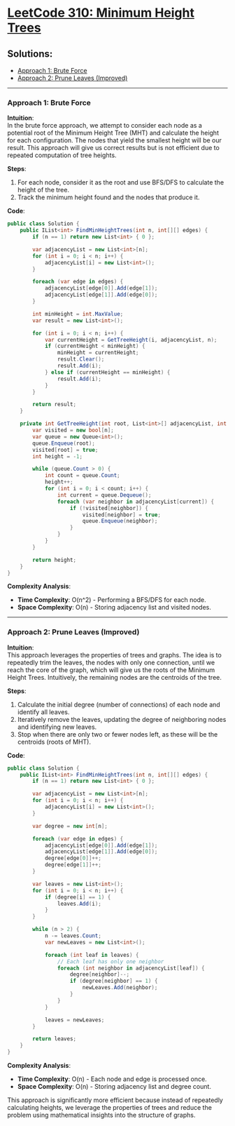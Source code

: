 # [LeetCode 310: Minimum Height Trees](https://leetcode.com/problems/minimum-height-trees/)

## Solutions:
- [Approach 1: Brute Force](#approach-1-brute-force)
- [Approach 2: Prune Leaves (Improved)](#approach-2-prune-leaves)

---

### Approach 1: Brute Force

**Intuition**:  
In the brute force approach, we attempt to consider each node as a potential root of the Minimum Height Tree (MHT) and calculate the height for each configuration. The nodes that yield the smallest height will be our result. This approach will give us correct results but is not efficient due to repeated computation of tree heights.

**Steps**:
1. For each node, consider it as the root and use BFS/DFS to calculate the height of the tree.
2. Track the minimum height found and the nodes that produce it.

**Code**:

```csharp
public class Solution {
    public IList<int> FindMinHeightTrees(int n, int[][] edges) {
        if (n == 1) return new List<int> { 0 };

        var adjacencyList = new List<int>[n];
        for (int i = 0; i < n; i++) {
            adjacencyList[i] = new List<int>();
        }

        foreach (var edge in edges) {
            adjacencyList[edge[0]].Add(edge[1]);
            adjacencyList[edge[1]].Add(edge[0]);
        }

        int minHeight = int.MaxValue;
        var result = new List<int>();

        for (int i = 0; i < n; i++) {
            var currentHeight = GetTreeHeight(i, adjacencyList, n);
            if (currentHeight < minHeight) {
                minHeight = currentHeight;
                result.Clear();
                result.Add(i);
            } else if (currentHeight == minHeight) {
                result.Add(i);
            }
        }

        return result;
    }

    private int GetTreeHeight(int root, List<int>[] adjacencyList, int n) {
        var visited = new bool[n];
        var queue = new Queue<int>();
        queue.Enqueue(root);
        visited[root] = true;
        int height = -1;

        while (queue.Count > 0) {
            int count = queue.Count;
            height++;
            for (int i = 0; i < count; i++) {
                int current = queue.Dequeue();
                foreach (var neighbor in adjacencyList[current]) {
                    if (!visited[neighbor]) {
                        visited[neighbor] = true;
                        queue.Enqueue(neighbor);
                    }
                }
            }
        }

        return height;
    }
}
```

**Complexity Analysis**:
- **Time Complexity**: O(n^2) - Performing a BFS/DFS for each node.
- **Space Complexity**: O(n) - Storing adjacency list and visited nodes.

---

### Approach 2: Prune Leaves (Improved)

**Intuition**:  
This approach leverages the properties of trees and graphs. The idea is to repeatedly trim the leaves, the nodes with only one connection, until we reach the core of the graph, which will give us the roots of the Minimum Height Trees. Intuitively, the remaining nodes are the centroids of the tree.

**Steps**:
1. Calculate the initial degree (number of connections) of each node and identify all leaves.
2. Iteratively remove the leaves, updating the degree of neighboring nodes and identifying new leaves.
3. Stop when there are only two or fewer nodes left, as these will be the centroids (roots of MHT).

**Code**:

```csharp
public class Solution {
    public IList<int> FindMinHeightTrees(int n, int[][] edges) {
        if (n == 1) return new List<int> { 0 };

        var adjacencyList = new List<int>[n];
        for (int i = 0; i < n; i++) {
            adjacencyList[i] = new List<int>();
        }

        var degree = new int[n];

        foreach (var edge in edges) {
            adjacencyList[edge[0]].Add(edge[1]);
            adjacencyList[edge[1]].Add(edge[0]);
            degree[edge[0]]++;
            degree[edge[1]]++;
        }

        var leaves = new List<int>();
        for (int i = 0; i < n; i++) {
            if (degree[i] == 1) {
                leaves.Add(i);
            }
        }

        while (n > 2) {
            n -= leaves.Count;
            var newLeaves = new List<int>();

            foreach (int leaf in leaves) {
                // Each leaf has only one neighbor
                foreach (int neighbor in adjacencyList[leaf]) {
                    degree[neighbor]--;
                    if (degree[neighbor] == 1) {
                        newLeaves.Add(neighbor);
                    }
                }
            }

            leaves = newLeaves;
        }

        return leaves;
    }
}
```

**Complexity Analysis**:
- **Time Complexity**: O(n) - Each node and edge is processed once.
- **Space Complexity**: O(n) - Storing adjacency list and degree count.

This approach is significantly more efficient because instead of repeatedly calculating heights, we leverage the properties of trees and reduce the problem using mathematical insights into the structure of graphs.

